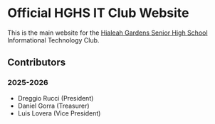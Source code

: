 # Official HGHS IT Club Website

This is the main website for the [Hialeah Gardens Senior High School](https://www.hghsgladiators.com) Informational Technology Club.

## Contributors

### 2025-2026

- Dreggio Rucci (President)
- Daniel Gorra (Treasurer)
- Luis Lovera (Vice President)
